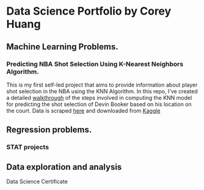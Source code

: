 # Data Science Portfolio by Corey Huang

## Machine Learning Problems.

### Predicting NBA Shot Selection Using K-Nearest Neighbors Algorithm.

This is my first self-led project that aims to provide information about player shot selection in the NBA using the KNN Algorithm. In this repo, I've created a detailed [walkthrough](https://github.com/coreyzh2/NBA_Shot_Analysis_KNN_Algorithm) of the steps involved in computing the KNN model for predicting the shot selection of Devin Booker based on his location on the court. 
Data is scraped [here](https://www.mysportsfeeds.com/) and downloaded from [Kaggle](https://www.kaggle.com/datasets/wh0801/NBA-16-17-regular-season-shot-log.) 

## Regression problems.

### STAT projects

## Data exploration and analysis


Data Science Certificate
